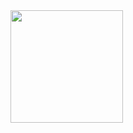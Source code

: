 <img height="180em" src="https://github-readme-stats.vercel.app/apipaulocamargojr=Gapur&show_icons=true&hide_border=true&&count_private=true&include_all_commits=true" />
